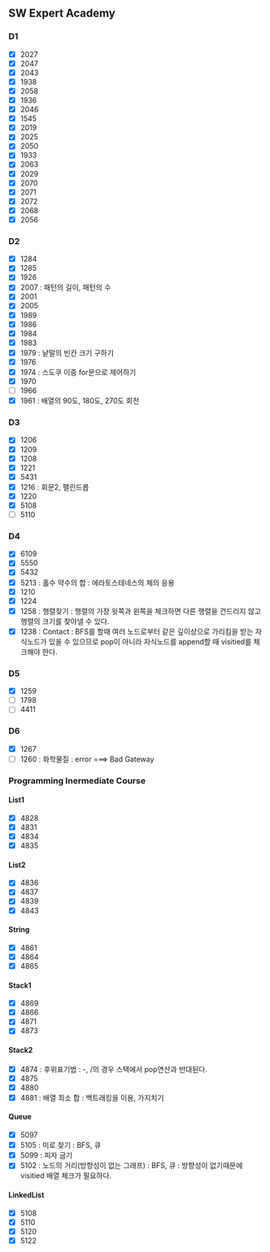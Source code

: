 ## SW Expert Academy
### D1
- [x] 2027
- [x] 2047
- [x] 2043
- [x] 1938
- [x] 2058
- [x] 1936
- [x] 2046
- [x] 1545
- [x] 2019
- [x] 2025
- [x] 2050
- [x] 1933
- [x] 2063
- [x] 2029
- [x] 2070
- [x] 2071
- [x] 2072
- [x] 2068
- [x] 2056

### D2
- [x] 1284
- [x] 1285
- [x] 1926
- [x] 2007 : 패턴의 길이, 패턴의 수
- [x] 2001
- [x] 2005
- [x] 1989
- [x] 1986
- [x] 1984
- [x] 1983
- [x] 1979 : 낱말의 빈칸 크기 구하기
- [x] 1976
- [x] 1974 : 스도쿠 이중 for문으로 제어하기
- [x] 1970
- [ ] 1966
- [x] 1961 : 배열의 90도, 180도, 270도 회전

### D3
- [x] 1206 
- [x] 1209
- [x] 1208
- [x] 1221
- [x] 5431
- [X] 1216 : 회문2, 팰린드롭
- [x] 1220
- [x] 5108
- [ ] 5110

### D4
- [x] 6109
- [x] 5550
- [x] 5432
- [x] 5213 : 홀수 약수의 합 : 에라토스테네스의 체의 응용
- [x] 1210
- [x] 1224 
- [x] 1258 : 행렬찾기 : 행렬의 가장 윗쪽과 왼쪽을 체크하면 다른 행렬을 건드리지 않고 행렬의 크기를 찾아낼 수 있다.
- [x] 1238 : Contact : BFS를 할때 여러 노드로부터 같은 깊이상으로 가리킴을 받는 자식노드가 있을 수 있으므로 pop이 아니라 자식노드를 append할 때 visitied를 체크해야 한다.

### D5
- [x] 1259
- [ ] 1798
- [ ] 4411

### D6
- [x] 1267
- [ ] 1260 : 화학물질 : error ===> Bad Gateway 

### Programming Inermediate Course
#### List1
- [x] 4828
- [x] 4831
- [x] 4834
- [x] 4835

#### List2
- [x] 4836
- [x] 4837
- [x] 4839
- [x] 4843

#### String
- [x] 4861
- [x] 4864
- [x] 4865

#### Stack1
- [x] 4869
- [x] 4866
- [x] 4871
- [x] 4873

#### Stack2
- [x] 4874 : 후위표기법 : -, /의 경우 스택에서 pop연산과 반대된다.
- [x] 4875
- [x] 4880
- [x] 4881 : 배열 최소 합 : 백트래킹을 이용, 가지치기 

#### Queue
- [x] 5097
- [x] 5105 : 미로 찾기 : BFS, 큐
- [x] 5099 : 피자 굽기
- [x] 5102 : 노드의 거리(방향성이 없는 그래프) : BFS, 큐 : 방향성이 없기때문에 visitied 배열 체크가 필요하다.

#### LinkedList

- [x] 5108
- [x] 5110
- [x] 5120
- [x] 5122